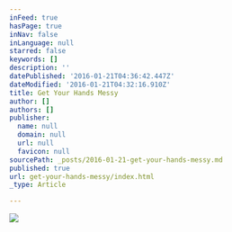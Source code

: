 ```yaml
---
inFeed: true
hasPage: true
inNav: false
inLanguage: null
starred: false
keywords: []
description: ''
datePublished: '2016-01-21T04:36:42.447Z'
dateModified: '2016-01-21T04:32:16.910Z'
title: Get Your Hands Messy
author: []
authors: []
publisher:
  name: null
  domain: null
  url: null
  favicon: null
sourcePath: _posts/2016-01-21-get-your-hands-messy.md
published: true
url: get-your-hands-messy/index.html
_type: Article

---
```

![](https://the-grid-user-content.s3-us-west-2.amazonaws.com/8edc9174-7f0d-4e36-88a5-976be9d249ff.jpg)